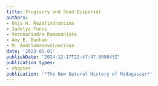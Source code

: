 ```yaml
---
title: Frugivory and Seed Dispersal
authors:
- Onja H. Razafindratsima
- Jadelys Tonos
- Veronarindra Ramananjato
- Amy E. Dunham
- M. Andriamasovoloarisoa
date: '2023-01-01'
publishDate: '2024-12-17T22:47:47.808043Z'
publication_types:
- chapter
publication: '*The New Natural History of Madagascar*'
---
```

